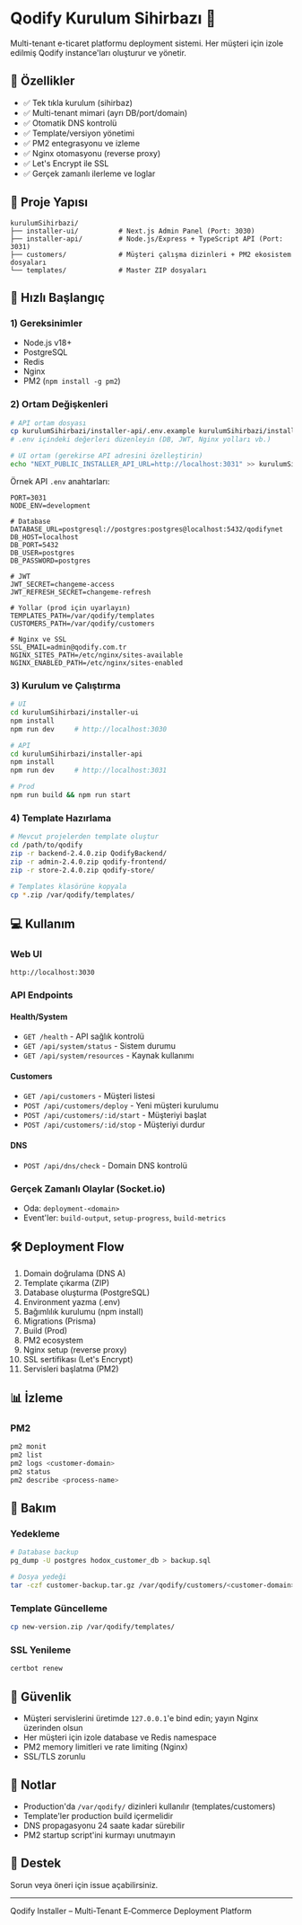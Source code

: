 # Qodify Kurulum Sihirbazı 🚀

Multi-tenant e-ticaret platformu deployment sistemi. Her müşteri için izole edilmiş Qodify instance'ları oluşturur ve yönetir.

## 🌟 Özellikler

- ✅ Tek tıkla kurulum (sihirbaz)
- ✅ Multi-tenant mimari (ayrı DB/port/domain)
- ✅ Otomatik DNS kontrolü
- ✅ Template/versiyon yönetimi
- ✅ PM2 entegrasyonu ve izleme
- ✅ Nginx otomasyonu (reverse proxy)
- ✅ Let's Encrypt ile SSL
- ✅ Gerçek zamanlı ilerleme ve loglar

## 📁 Proje Yapısı

```
kurulumSihirbazi/
├── installer-ui/          # Next.js Admin Panel (Port: 3030)
├── installer-api/         # Node.js/Express + TypeScript API (Port: 3031)
├── customers/             # Müşteri çalışma dizinleri + PM2 ekosistem dosyaları
└── templates/             # Master ZIP dosyaları
```

## 🚀 Hızlı Başlangıç

### 1) Gereksinimler
- Node.js v18+
- PostgreSQL
- Redis
- Nginx
- PM2 (`npm install -g pm2`)

### 2) Ortam Değişkenleri

```bash
# API ortam dosyası
cp kurulumSihirbazi/installer-api/.env.example kurulumSihirbazi/installer-api/.env
# .env içindeki değerleri düzenleyin (DB, JWT, Nginx yolları vb.)

# UI ortam (gerekirse API adresini özelleştirin)
echo "NEXT_PUBLIC_INSTALLER_API_URL=http://localhost:3031" >> kurulumSihirbazi/installer-ui/.env.local
```

Örnek API `.env` anahtarları:

```
PORT=3031
NODE_ENV=development

# Database
DATABASE_URL=postgresql://postgres:postgres@localhost:5432/qodifynet
DB_HOST=localhost
DB_PORT=5432
DB_USER=postgres
DB_PASSWORD=postgres

# JWT
JWT_SECRET=changeme-access
JWT_REFRESH_SECRET=changeme-refresh

# Yollar (prod için uyarlayın)
TEMPLATES_PATH=/var/qodify/templates
CUSTOMERS_PATH=/var/qodify/customers

# Nginx ve SSL
SSL_EMAIL=admin@qodify.com.tr
NGINX_SITES_PATH=/etc/nginx/sites-available
NGINX_ENABLED_PATH=/etc/nginx/sites-enabled
```

### 3) Kurulum ve Çalıştırma

```bash
# UI
cd kurulumSihirbazi/installer-ui
npm install
npm run dev     # http://localhost:3030

# API
cd kurulumSihirbazi/installer-api
npm install
npm run dev     # http://localhost:3031

# Prod
npm run build && npm run start
```

### 4) Template Hazırlama

```bash
# Mevcut projelerden template oluştur
cd /path/to/qodify
zip -r backend-2.4.0.zip QodifyBackend/
zip -r admin-2.4.0.zip qodify-frontend/
zip -r store-2.4.0.zip qodify-store/

# Templates klasörüne kopyala
cp *.zip /var/qodify/templates/
```

## 💻 Kullanım

### Web UI
```
http://localhost:3030
```

### API Endpoints

#### Health/System
- `GET /health` - API sağlık kontrolü
- `GET /api/system/status` - Sistem durumu
- `GET /api/system/resources` - Kaynak kullanımı

#### Customers
- `GET /api/customers` - Müşteri listesi
- `POST /api/customers/deploy` - Yeni müşteri kurulumu
- `POST /api/customers/:id/start` - Müşteriyi başlat
- `POST /api/customers/:id/stop` - Müşteriyi durdur

#### DNS
- `POST /api/dns/check` - Domain DNS kontrolü

### Gerçek Zamanlı Olaylar (Socket.io)
- Oda: `deployment-<domain>`
- Event'ler: `build-output`, `setup-progress`, `build-metrics`

## 🛠 Deployment Flow

1. Domain doğrulama (DNS A)
2. Template çıkarma (ZIP)
3. Database oluşturma (PostgreSQL)
4. Environment yazma (.env)
5. Bağımlılık kurulumu (npm install)
6. Migrations (Prisma)
7. Build (Prod)
8. PM2 ecosystem
9. Nginx setup (reverse proxy)
10. SSL sertifikası (Let's Encrypt)
11. Servisleri başlatma (PM2)

## 📊 İzleme

### PM2
```bash
pm2 monit
pm2 list
pm2 logs <customer-domain>
pm2 status
pm2 describe <process-name>
```

## 🔧 Bakım

### Yedekleme
```bash
# Database backup
pg_dump -U postgres hodox_customer_db > backup.sql

# Dosya yedeği
tar -czf customer-backup.tar.gz /var/qodify/customers/<customer-domain>/
```

### Template Güncelleme
```bash
cp new-version.zip /var/qodify/templates/
```

### SSL Yenileme
```bash
certbot renew
```

## 🔐 Güvenlik

- Müşteri servislerini üretimde `127.0.0.1`'e bind edin; yayın Nginx üzerinden olsun
- Her müşteri için izole database ve Redis namespace
- PM2 memory limitleri ve rate limiting (Nginx)
- SSL/TLS zorunlu

## 📝 Notlar

- Production'da `/var/qodify/` dizinleri kullanılır (templates/customers)
- Template'ler production build içermelidir
- DNS propagasyonu 24 saate kadar sürebilir
- PM2 startup script'ini kurmayı unutmayın

## 🤝 Destek

Sorun veya öneri için issue açabilirsiniz.

---

Qodify Installer – Multi-Tenant E‑Commerce Deployment Platform
